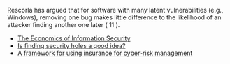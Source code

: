 
Rescorla has argued
that for software with many latent vulnerabilities
(e.g., Windows), removing one bug makes little
difference to the likelihood of an attacker finding
another one later (
11
).

* [The Economics of Information Security](http://citeseerx.ist.psu.edu/viewdoc/download?doi=10.1.1.477.2090&rep=rep1&type=pdf)
* [Is finding security holes a good idea?](http://www.dtc.umn.edu/weis2004/rescorla.pdf)
* [A framework for using insurance for cyber-risk management](http://ns2.dpix.pestiest.hu/~mfelegyhazi/courses/EconSec/readings/09_Gordon2003FrameworkUsingCyberInsurance.pdf)
